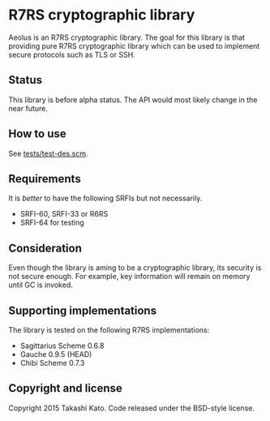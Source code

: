 R7RS cryptographic library
==========================

Aeolus is an R7RS cryptographic library. The goal for this library is that
providing pure R7RS cryptographic library which can be used to implement
secure protocols such as TLS or SSH.

Status
------

This library is before alpha status. The API would most likely change
in the near future.

How to use
----------

See [tests/test-des.scm](tests/test-des.scm).


Requirements
------------

It is *better* to have the following SRFIs but not necessarily.

- SRFI-60, SRFI-33 or R6RS
- SRFI-64 for testing

Consideration
-------------

Even though the library is aming to be a cryptographic library, its security
is not secure enough. For example, key information will remain on memory
until GC is invoked.

Supporting implementations
--------------------------

The library is tested on the following R7RS implementations:

- Sagittarius Scheme 0.6.8
- Gauche 0.9.5 (HEAD)
- Chibi Scheme 0.7.3

Copyright and license
---------------------

Copyright 2015 Takashi Kato. Code released under the BSD-style license.
